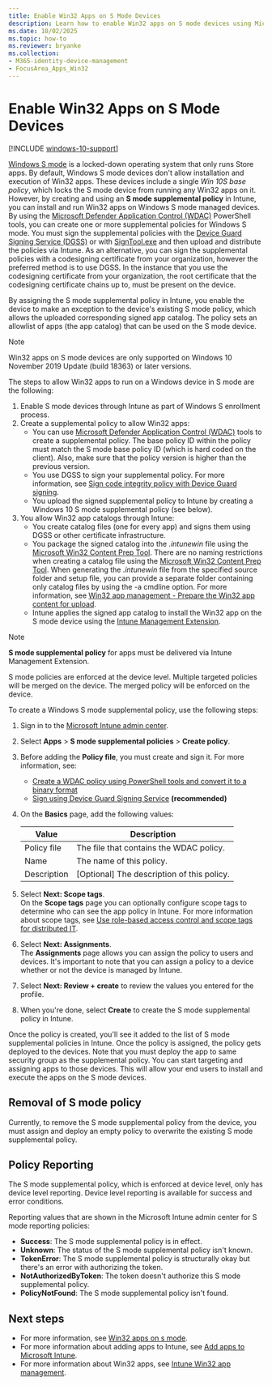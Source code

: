 ```yaml
---
title: Enable Win32 Apps on S Mode Devices
description: Learn how to enable Win32 apps on S mode devices using Microsoft Intune.
ms.date: 10/02/2025
ms.topic: how-to
ms.reviewer: bryanke
ms.collection:
- M365-identity-device-management
- FocusArea_Apps_Win32
---
```


# Enable Win32 Apps on S Mode Devices

[!INCLUDE [windows-10-support](../includes/windows-10-support.md)]

[Windows S mode](/windows/deployment/s-mode) is a locked-down operating system that only runs Store apps. By default, Windows S mode devices don't allow installation and execution of Win32 apps. These devices include a single *Win 10S base policy*, which locks the S mode device from running any Win32 apps on it. However, by creating and using an **S mode supplemental policy** in Intune, you can install and run Win32 apps on Windows S mode managed devices. By using the [Microsoft Defender Application Control (WDAC)](/windows/security/threat-protection/windows-defender-application-control/windows-defender-application-control) PowerShell tools, you can create one or more supplemental policies for Windows S mode. You must sign the supplemental policies with the [Device Guard Signing Service (DGSS)](/microsoft-store/device-guard-signing-portal) or with [SignTool.exe](/windows/security/threat-protection/windows-defender-application-control/use-signed-policies-to-protect-windows-defender-application-control-against-tampering) and then upload and distribute the policies via Intune. As an alternative, you can sign the supplemental policies with a codesigning certificate from your organization, however the preferred method is to use DGSS. In the instance that you use the codesigning certificate from your organization, the root certificate that the codesigning certificate chains up to, must be present on the device.

By assigning the S mode supplemental policy in Intune, you enable the device to make an exception to the device's existing S mode policy, which allows the uploaded corresponding signed app catalog. The policy sets an allowlist of apps (the app catalog) that can be used on the S mode device.

> [!NOTE]
> Win32 apps on S mode devices are only supported on Windows 10 November 2019 Update (build 18363) or later versions.

<!-- Add WDAC tooling diagram  -->

The steps to allow Win32 apps to run on a Windows device in S mode are the following:

1. Enable S mode devices through Intune as part of Windows S enrollment process.
1. Create a supplemental policy to allow Win32 apps:
   - You can use [Microsoft Defender Application Control (WDAC)](/windows/security/threat-protection/windows-defender-application-control/windows-defender-application-control) tools to create a supplemental policy. The base policy ID within the policy must match the S mode base policy ID (which is hard coded on the client). Also, make sure that the policy version is higher than the previous version.
   - You use DGSS to sign your supplemental policy. For more information, see [Sign code integrity policy with Device Guard signing](/microsoft-store/sign-code-integrity-policy-with-device-guard-signing).
   - You upload the signed supplemental policy to Intune by creating a Windows 10 S mode supplemental policy (see below).
1. You allow Win32 app catalogs through Intune:
   - You create catalog files (one for every app) and signs them using DGSS or other certificate infrastructure.
   - You package the signed catalog into the *.intunewin* file using the [Microsoft Win32 Content Prep Tool](https://go.microsoft.com/fwlink/?linkid=2065730). There are no naming restrictions when creating a catalog file using the [Microsoft Win32 Content Prep Tool](https://go.microsoft.com/fwlink/?linkid=2065730). When generating the *.intunewin* file from the specified source folder and setup file, you can provide a separate folder containing only catalog files by using the -a cmdline option. For more information, see [Win32 app management - Prepare the Win32 app content for upload](apps-win32-app-management.md#prepare-the-win32-app-content-for-upload).
   - Intune applies the signed app catalog to install the Win32 app on the S mode device using the [Intune Management Extension](intune-management-extension.md).

> [!NOTE]
> **S mode supplemental policy** for apps must be delivered via Intune Management Extension.
>
> S mode policies are enforced at the device level. Multiple targeted policies will be merged on the device. The merged policy will be enforced on the device.

To create a Windows S mode supplemental policy, use the following steps:

1. Sign in to the [Microsoft Intune admin center](https://go.microsoft.com/fwlink/?linkid=2109431).
2. Select **Apps** > **S mode supplemental policies** > **Create policy**.
3. Before adding the **Policy file**, you must create and sign it. For more information, see:
    - [Create a WDAC policy using PowerShell tools and convert it to a binary format](/windows/security/threat-protection/windows-defender-application-control/lob-win32-apps-on-s)
    - [Sign using Device Guard Signing Service](/microsoft-store/device-guard-signing-portal) **(recommended)**

4. On the **Basics** page, add the following values:

    | Value | Description |
    |--------------|------------------------------------------------|
    | Policy file | The file that contains the WDAC policy. |
    | Name | The name of this policy. |
    | Description | [Optional] The description of this policy. |

1. Select **Next: Scope tags**.<br>
   On the **Scope tags** page you can optionally configure scope tags to determine who can see the app policy in Intune. For more information about scope tags, see [Use role-based access control and scope tags for distributed IT](../fundamentals/scope-tags.md).

1. Select **Next: Assignments**.<br>
   The **Assignments** page allows you can assign the policy to users and devices. It's important to note that you can assign a policy to a device whether or not the device is managed by Intune.
1. Select **Next: Review + create** to review the values you entered for the profile.
1. When you're done, select **Create** to create the S mode supplemental policy in Intune.

Once the policy is created, you'll see it added to the list of S mode supplemental policies in Intune. Once the policy is assigned, the policy gets deployed to the devices. Note that you must deploy the app to same security group as the supplemental policy. You can start targeting and assigning apps to those devices. This will allow your end users to install and execute the apps on the S mode devices.

## Removal of S mode policy

Currently, to remove the S mode supplemental policy from the device, you must assign and deploy an empty policy to overwrite the existing S mode supplemental policy.

## Policy Reporting

The S mode supplemental policy, which is enforced at device level, only has device level reporting. Device level reporting is available for success and error conditions.

Reporting values that are shown in the Microsoft Intune admin center for S mode reporting policies:

- **Success**: The S mode supplemental policy is in effect.
- **Unknown**: The status of the S mode supplemental policy isn't known.
- **TokenError**: The S mode supplemental policy is structurally okay but there's an error with authorizing the token.
- **NotAuthorizedByToken**: The token doesn't authorize this S mode supplemental policy.
- **PolicyNotFound**: The S mode supplemental policy isn't found.

## Next steps

- For more information, see [Win32 apps on s mode](/windows/security/threat-protection/windows-defender-application-control/lob-win32-apps-on-s).
- For more information about adding apps to Intune, see [Add apps to Microsoft Intune](apps-add.md).
- For more information about Win32 apps, see [Intune Win32 app management](apps-win32-app-management.md).
